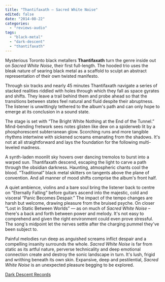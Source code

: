 ```yaml
---
title: "Thantifaxath – Sacred White Noise"
edited: false
date: "2014-08-22"
categories:
  - "reviews-audio"
tags:
  - "black-metal"
  - "dark-descent"
  - "thantifaxath"
---
```


Mysterious Toronto black metallers **Thantifaxath** turn the genre inside out on _Sacred White Noise_, their first full-length. The hooded trio uses the bleak nature of searing black metal as a scaffold to sculpt an abstract representation of their own twisted manifesto.

Through six tracks and nearly 45 minutes Thantifaxath navigate a series of stacked realities riddled with holes through which they fall as space gyrates and shifts. They leave a trail behind them and probe ahead so that the transitions between states feel natural and fluid despite their abruptness. The listener is unwittingly tethered to the album's path and can only hope to emerge at its conclusion in a sound state.

The stage is set with “The Bright White Nothing at the End of the Tunnel.” Mind-bending fretwork sees notes glisten like dew on a spiderweb lit by a phosphorescent subterranean glow. Scorching runs and more tangible rhythms intertwine with sickened screams emanating from the shadows. It's not at all straightforward and lays the foundation for the following multi-leveled madness.

A synth-laden moonlit sky hovers over dancing tremolos to burst into a warped sun. Thantifaxath descend, escaping the light to carve a path through the obsidian darkness. Haunting, atmospheric chants cool the blood. “Traditional” black metal skitters on tangents above the plane of convention. And all manner of mood shifts comprise the album's front half.

A quiet ambience, violins and a bare soul bring the listener back to centre on “Eternally Falling” before guitars ascend into the majestic, cold and visceral “Panic Becomes Despair.” The impact of the tempo changes are harsh but welcome, drawing pleasure from the bruised psyche. On closer “Lost in Static Between Worlds” — as on much of _Sacred White Noise_ – there's a back and forth between power and melody. It's not easy to comprehend and given the right environment could even prove stressful. The song's midpoint let the nerves settle after the charging pummel they've been subject to.

Painful melodies run deep as anguished screams inflict despair and a compelling insanity surrounds the whole. _Sacred White Noise_ is far from static as its artful nature, perverse technicality and deep emotional connection create and destroy the sonic landscape in turn. It's lush, frigid and writhing beneath its own skin. Expansive, deep and pestilential, _Sacred White Noise_ is an unexpected pleasure begging to be explored.

[Dark Descent Records](http://darkdescentrecords.bandcamp.com/album/sacred-white-noise)
